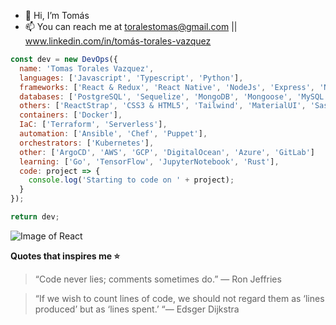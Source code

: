 <!-- ![Image of me](https://media-exp3.licdn.com/dms/image/C4E03AQFA7FgeWNWzzw/profile-displayphoto-shrink_200_200/0/1599219900106?e=1629331200&v=beta&t=lHn-Vl97_a2pAnQ0258aXZGJFfrg9Zr7lq6mzq0Vl_I) -->


- 👋 Hi, I’m Tomás
- 📫 You can reach me at toralestomas@gmail.com || www.linkedin.com/in/tomás-torales-vazquez


``` javascript 
const dev = new DevOps({
  name: 'Tomas Torales Vazquez',
  languages: ['Javascript', 'Typescript', 'Python'],
  frameworks: ['React & Redux', 'React Native', 'NodeJs', 'Express', 'NestJs', 'NextJs', 'Angular'],
  databases: ['PostgreSQL', 'Sequelize', 'MongoDB', 'Mongoose', 'MySQL', 'GraphQL'],
  others: ['ReactStrap', 'CSS3 & HTML5', 'Tailwind', 'MaterialUI', 'Sass', 'Bootstrap'],
  containers: ['Docker'],
  IaC: ['Terraform', 'Serverless'],
  automation: ['Ansible', 'Chef', 'Puppet'],
  orchestrators: ['Kubernetes'],
  other: ['ArgoCD', 'AWS', 'GCP', 'DigitalOcean', 'Azure', 'GitLab']
  learning: ['Go', 'TensorFlow', 'JupyterNotebook', 'Rust'],
  code: project => {
    console.log('Starting to code on ' + project);
  }
});

return dev;

```

![Image of React](https://www.pragma.com.co/hubfs/h_react.jpg)


**Quotes that inspires me ⭐**

> “Code never lies; comments sometimes do.” 
> — Ron Jeffries

> “If we wish to count lines of code, we should not regard them as ‘lines produced’ but as ‘lines spent.’ 
> “— Edsger Dijkstra
<!---
TomasTV/TomasTV is a ✨ special ✨ repository because its `README.md` (this file) appears on your GitHub profile.
You can click the Preview link to take a look at your changes.
--->


